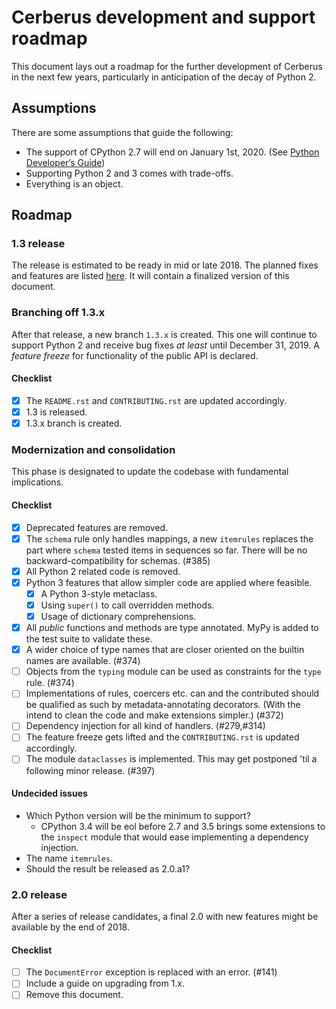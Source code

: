 # Cerberus development and support roadmap

This document lays out a roadmap for the further development of Cerberus in the
next few years, particularly in anticipation of the decay of Python 2.


## Assumptions

There are some assumptions that guide the following:

- The support of CPython 2.7 will end on January 1st, 2020.
  (See [Python Developer’s Guide](https://devguide.python.org/#status-of-python-branches))
- Supporting Python 2 and 3 comes with trade-offs.
- Everything is an object.


## Roadmap

### 1.3 release

The release is estimated to be ready in mid or late 2018.
The planned fixes and features are listed
[here](https://github.com/pyeve/cerberus/milestone/6).
It will contain a finalized version of this document.

### Branching off 1.3.x

After that release, a new branch `1.3.x` is created. This one will continue to
support Python 2 and receive bug fixes *at least* until December 31, 2019.
A *feature freeze* for functionality of the public API is declared.

#### Checklist

- [x] The `README.rst` and `CONTRIBUTING.rst` are updated accordingly.
- [x] 1.3 is released.
- [x] 1.3.x branch is created.

### Modernization and consolidation

This phase is designated to update the codebase with fundamental
implications.

#### Checklist

- [x] Deprecated features are removed.
- [x] The `schema` rule only handles mappings, a new `itemrules` replaces the
      part where `schema` tested items in sequences so far. There will be no
      backward-compatibility for schemas. (#385)
- [x] All Python 2 related code is removed.
- [x] Python 3 features that allow simpler code are applied where feasible.
  - [x] A Python 3-style metaclass.
  - [x] Using `super()` to call overridden methods.
  - [x] Usage of dictionary comprehensions.
- [x] All *public* functions and methods are type annotated. MyPy is added to
      the test suite to validate these.
- [x] A wider choice of type names that are closer oriented on the builtin
      names are available. (#374)
- [ ] Objects from the `typing` module can be used as constraints for the
      `type` rule. (#374)
- [ ] Implementations of rules, coercers etc. can and the contributed should be
      qualified as such by metadata-annotating decorators. (With the intend to
      clean the code and make extensions simpler.) (#372)
- [ ] Dependency injection for all kind of handlers. (#279,#314)
- [ ] The feature freeze gets lifted and the `CONTRIBUTING.rst` is updated
      accordingly.
- [ ] The module `dataclasses` is implemented. This may get postponed 'til a
      following minor release. (#397)

#### Undecided issues

- Which Python version will be the minimum to support?
  - CPython 3.4 will be eol before 2.7 and 3.5 brings some extensions to the
    `inspect` module that would ease implementing a dependency injection.
- The name `itemrules`.
- Should the result be released as 2.0.a1?

### 2.0 release

After a series of release candidates, a final 2.0 with new features might be
available by the end of 2018.

#### Checklist

- [ ] The `DocumentError` exception is replaced with an error. (#141)
- [ ] Include a guide on upgrading from 1.x.
- [ ] Remove this document.

